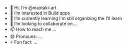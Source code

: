 - 👋 Hi, I’m @maxtaki-art
- 👀 I’m interested in Build apps 
- 🌱 I’m currently learning I'm still organizing the I'll learn 
- 💞️ I’m looking to collaborate on ...
- 📫 How to reach me ...
- 😄 Pronouns: ...
- ⚡ Fun fact: ...

<!---
maxtaki-art/maxtaki-art is a ✨ special ✨ repository because its `README.md` (this file) appears on your GitHub profile.
You can click the Preview link to take a look at your changes.
--->
